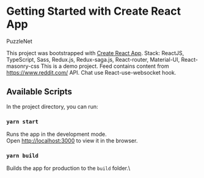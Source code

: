 # Getting Started with Create React App
PuzzleNet

This project was bootstrapped with [Create React App](https://github.com/facebook/create-react-app).
Stack: ReactJS, TypeScript, Sass, Redux.js, Redux-saga.js, React-router, Material-UI, React-masonry-css
This is a demo project. Feed contains content from https://www.reddit.com/ API.
Chat use React-use-websocket hook.

## Available Scripts
In the project directory, you can run:

### `yarn start`
Runs the app in the development mode.\
Open [http://localhost:3000](http://localhost:3000) to view it in the browser.

### `yarn build`
Builds the app for production to the `build` folder.\



